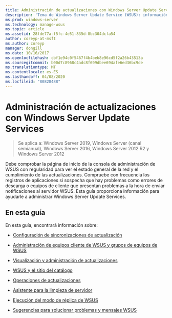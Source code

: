 ```yaml
---
title: Administración de actualizaciones con Windows Server Update Services
description: 'Tema de Windows Server Update Service (WSUS): información general de Update Management con vínculos a los temas relacionados'
ms.prod: windows-server
ms.technology: manage-wsus
ms.topic: article
ms.assetid: 28fde77a-f5fc-4e51-835d-8bc304dcfa54
author: coreyp-at-msft
ms.author: coreyp
manager: dongill
ms.date: 10/16/2017
ms.openlocfilehash: cbf1e94c0f5467f4b4beb8e96cd5f2a26b43513a
ms.sourcegitcommit: b00d7c8968c4adc8f699dbee694afe6ed36bc9de
ms.translationtype: MT
ms.contentlocale: es-ES
ms.lasthandoff: 04/08/2020
ms.locfileid: "80828488"
---
```

# <a name="update-management-with-windows-server-update-services"></a>Administración de actualizaciones con Windows Server Update Services

>Se aplica a: Windows Server 2019, Windows Server (canal semianual), Windows Server 2016, Windows Server 2012 R2 y Windows Server 2012

Debe comprobar la página de inicio de la consola de administración de WSUS con regularidad para ver el estado general de la red y el cumplimiento de las actualizaciones. Compruebe con frecuencia los registros de aplicaciones si sospecha que hay problemas como errores de descarga o equipos de cliente que presentan problemas a la hora de enviar notificaciones al servidor WSUS. Esta guía proporciona información para ayudarle a administrar Windows Server Update Services.  
  
## <a name="in-this-guide"></a>En esta guía  
En esta guía, encontrará información sobre:  
  
-   [Configuración de sincronizaciones de actualización](setting-up-update-synchronizations.md)  
  
-   [Administración de equipos cliente de WSUS y grupos de equipos de WSUS](managing-wsus-client-computers-and-wsus-computer-groups.md)  
  
-   [Visualización y administración de actualizaciones](viewing-and-managing-updates.md)  
  
-   [WSUS y el sitio del catálogo](wsus-and-the-catalog-site.md)  
  
-   [Operaciones de actualizaciones](updates-operations.md)  
  
-   [Asistente para la limpieza de servidor](the-server-cleanup-wizard.md)  
  
-   [Ejecución del modo de réplica de WSUS](running-wsus-replica-mode.md)  
  
-   [Sugerencias para solucionar problemas y mensajes WSUS](wsus-messages-and-troubleshooting-tips.md)  
